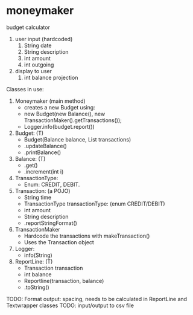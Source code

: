 # moneymaker

budget calculator
1. user input (hardcoded)
    1. String date
    1. String description
    1. int amount
    1. int outgoing
1. display to user
    1. int balance projection

Classes in use:
1. Moneymaker (main method)
    - creates a new Budget using:
    - new Budget(new Balance(), new TransactionMaker().getTransactions());
    - Logger.info(budget.report())
1. Budget: (T)
    - Budget(Balance balance, List<Transaction> transactions)
    - .updateBalance()
    - .printBalance()
1. Balance: (T)
    - .get()
    - .increment(int i)
1. TransactionType:
    - Enum: CREDIT, DEBIT.
1. Transaction: (a POJO)
    - String time
    - TransactionType transactionType: (enum CREDIT/DEBIT)
    - int amount
    - String description
    - .reportStringFormat()
1. TransactionMaker
    - Hardcode the transactions with makeTransaction()
    - Uses the Transaction object
1. Logger:
    - info(String)
1. ReportLine: (T)
    - Transaction transaction
    - int balance
    - Reportline(transaction, balance)
    - .toString()

TODO: Format output: spacing, needs to be calculated in ReportLine and Textwrapper classes
TODO: input/output to csv file